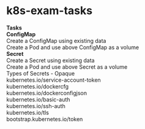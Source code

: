# k8s-exam-tasks
**Tasks** \
**ConfigMap** \
Create a ConfigMap using existing data \
Create a Pod and use above ConfigMap as a volume \
**Secret** \
Create a Secret using existing data \
Create a Pod and use above Secret as a volume \
Types of Secrets - 
Opaque\
kubernetes.io/service-account-token \
kubernetes.io/dockercfg \
kubernetes.io/dockerconfigjson \
kubernetes.io/basic-auth \
kubernetes.io/ssh-auth \
kubernetes.io/tls \
bootstrap.kubernetes.io/token






